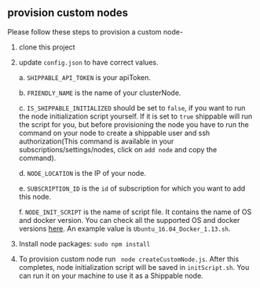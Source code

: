## provision custom nodes

Please follow these steps to provision a custom node-

1. clone this project
2. update `config.json` to have correct values.

    a. `SHIPPABLE_API_TOKEN` is your apiToken.

    b. `FRIENDLY_NAME` is the name of your clusterNode.

    c. `IS_SHIPPABLE_INITIALIZED` should be set to `false`, if you want to run the node initialization script yourself. If it is set to `true` shippable will run the script for you, but before provisioning the node you have to run the command on your node to create a shippable user and ssh authorization(This command is available in your subscriptions/settings/nodes, click on `add node` and copy the command).

    d. `NODE_LOCATION` is the IP of your node.

    e. `SUBSCRIPTION_ID` is the `id` of subscription for which you want to add this node.

    f. `NODE_INIT_SCRIPT` is the name of script file. It contains the name of OS and docker version. You can check all the supported OS and docker versions [here](https://github.com/Shippable/node/tree/master/scripts). An example value is `Ubuntu_16.04_Docker_1.13.sh`.
3. Install node packages: `sudo npm install`
4. To provision custom node run ` node createCustomNode.js`. After this completes, node initialization script will be saved in `initScript.sh`. You can run it on your machine to use it as a Shippable node.
